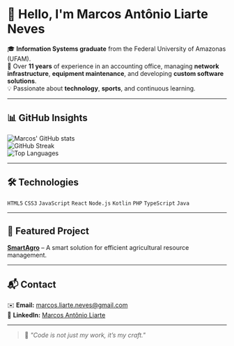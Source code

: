 # 👋 Hello, I'm Marcos Antônio Liarte Neves

🎓 **Information Systems graduate** from the Federal University of Amazonas (UFAM).  
💼 Over **11 years** of experience in an accounting office, managing **network infrastructure**, **equipment maintenance**, and developing **custom software solutions**.  
💡 Passionate about **technology**, **sports**, and continuous learning.  

---

## 📊 GitHub Insights

![Marcos' GitHub stats](https://github-readme-stats.vercel.app/api?username=marcosliarte&show_icons=true&theme=tokyonight)  
![GitHub Streak](https://streak-stats.demolab.com/?user=marcosliarte&theme=tokyonight)  
![Top Languages](https://github-readme-stats.vercel.app/api/top-langs/?username=marcosliarte&layout=compact&theme=tokyonight)  

---

## 🛠️ Technologies
`HTML5` `CSS3` `JavaScript` `React` `Node.js` `Kotlin` `PHP` `TypeScript` `Java`

---

## 📌 Featured Project
**[SmartAgro](https://github.com/marcosliarte/smartAgro)** – A smart solution for efficient agricultural resource management.

---

## 📬 Contact
✉️ **Email:** marcos.liarte.neves@gmail.com  
🔗 **LinkedIn:** [Marcos Antônio Liarte](https://www.linkedin.com/in/marcos-antonio-liarte/)  

---
> 🚀 *"Code is not just my work, it’s my craft."*



